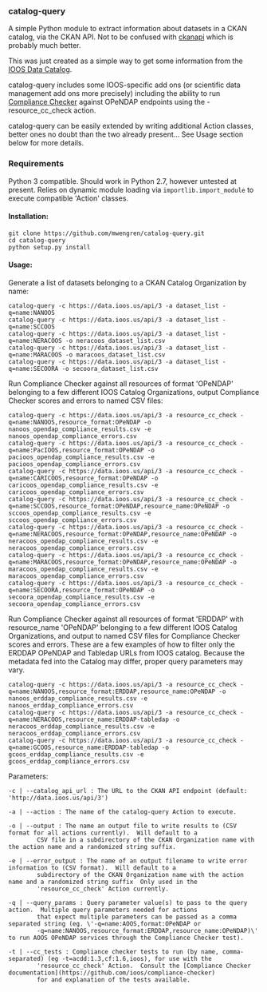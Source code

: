 ### catalog-query ###

A simple Python module to extract information about datasets in a CKAN catalog, via the CKAN API.
Not to be confused with [ckanapi](https://github.com/ckan/ckanapi) which is probably much better.

This was just created as a simple way to get some information from the [IOOS Data Catalog](https://data.ioos.us).

catalog-query includes some IOOS-specific add ons (or scientific data management add ons more precisely) including
the ability to run [Compliance Checker](https://github.com/ioos/compliance-checker) against OPeNDAP endpoints
using the -resource_cc_check action.

catalog-query can be easily extended by writing additional Action classes, better ones no doubt than the two already present...
See Usage section below for more details.

### Requirements ###
Python 3 compatible.  Should work in Python 2.7, however untested at present.  Relies on dynamic module loading
via ```importlib.import_module``` to execute compatible 'Action' classes.

#### Installation: ####
```
git clone https://github.com/mwengren/catalog-query.git
cd catalog-query
python setup.py install
```

#### Usage: ####
Generate a list of datasets belonging to a CKAN Catalog Organization by name:
```
catalog-query -c https://data.ioos.us/api/3 -a dataset_list -q=name:NANOOS
catalog-query -c https://data.ioos.us/api/3 -a dataset_list -q=name:SCCOOS
catalog-query -c https://data.ioos.us/api/3 -a dataset_list -q=name:NERACOOS -o neracoos_dataset_list.csv
catalog-query -c https://data.ioos.us/api/3 -a dataset_list -q=name:MARACOOS -o maracoos_dataset_list.csv
catalog-query -c https://data.ioos.us/api/3 -a dataset_list -q=name:SECOORA -o secoora_dataset_list.csv
```

Run Compliance Checker against all resources of format 'OPeNDAP' belonging to a few different IOOS Catalog Organizations, output Compliance Checker
scores and errors to named CSV files:
```
catalog-query -c https://data.ioos.us/api/3 -a resource_cc_check -q=name:NANOOS,resource_format:OPeNDAP -o nanoos_opendap_compliance_results.csv -e nanoos_opendap_compliance_errors.csv
catalog-query -c https://data.ioos.us/api/3 -a resource_cc_check -q=name:PacIOOS,resource_format:OPeNDAP -o pacioos_opendap_compliance_results.csv -e pacioos_opendap_compliance_errors.csv
catalog-query -c https://data.ioos.us/api/3 -a resource_cc_check -q=name:CARICOOS,resource_format:OPeNDAP -o caricoos_opendap_compliance_results.csv -e caricoos_opendap_compliance_errors.csv
catalog-query -c https://data.ioos.us/api/3 -a resource_cc_check -q=name:SCCOOS,resource_format:OPeNDAP,resource_name:OPeNDAP -o sccoos_opendap_compliance_results.csv -e sccoos_opendap_compliance_errors.csv
catalog-query -c https://data.ioos.us/api/3 -a resource_cc_check -q=name:NERACOOS,resource_format:OPeNDAP,resource_name:OPeNDAP -o neracoos_opendap_compliance_results.csv -e neracoos_opendap_compliance_errors.csv
catalog-query -c https://data.ioos.us/api/3 -a resource_cc_check -q=name:MARACOOS,resource_format:OPeNDAP,resource_name:OPeNDAP -o maracoos_opendap_compliance_results.csv -e maracoos_opendap_compliance_errors.csv
catalog-query -c https://data.ioos.us/api/3 -a resource_cc_check -q=name:SECOORA,resource_format:OPeNDAP -o secoora_opendap_compliance_results.csv -e secoora_opendap_compliance_errors.csv
```

Run Compliance Checker against all resources of format 'ERDDAP' with resource_name 'OPeNDAP' belonging to a few different IOOS Catalog Organizations, and output to named CSV files for Compliance Checker scores and errors.  These are a few examples of how to filter only the ERDDAP OPeNDAP and Tabledap URLs from IOOS catalog.  Because the metadata fed into the Catalog may differ, proper query parameters may vary.
```
catalog-query -c https://data.ioos.us/api/3 -a resource_cc_check -q=name:NANOOS,resource_format:ERDDAP,resource_name:OPeNDAP -o nanoos_erddap_compliance_results.csv -e nanoos_erddap_compliance_errors.csv
catalog-query -c https://data.ioos.us/api/3 -a resource_cc_check -q=name:NERACOOS,resource_name:ERDDAP-tabledap -o neracoos_erddap_compliance_results.csv -e neracoos_erddap_compliance_errors.csv
catalog-query -c https://data.ioos.us/api/3 -a resource_cc_check -q=name:GCOOS,resource_name:ERDDAP-tabledap -o gcoos_erddap_compliance_results.csv -e gcoos_erddap_compliance_errors.csv
```


Parameters:

```
-c | --catalog_api_url : The URL to the CKAN API endpoint (default: 'http://data.ioos.us/api/3')

-a | --action : The name of the catalog-query Action to execute.  

-o | --output : The name an output file to write results to (CSV format for all actions currently).  Will default to a
        CSV file in a subdirectory of the CKAN Organization name with the action name and a randomized string suffix.

-e | --error_output : The name of an output filename to write error information to (CSV format).  Will default to a
        subdirectory of the CKAN Organization name with the action name and a randomized string suffix  Only used in the
        'resource_cc_check' Action currently.

-q | --query_params : Query parameter value(s) to pass to the query action.  Multiple query parameters needed for actions
        that expect multiple parameters can be passed as a comma separated string (eg. \'-q=name:AOOS,format:OPeNDAP or
        -q=name:NANOOS,resource_format:ERDDAP,resource_name:OPeNDAP)\' to run AOOS OPeNDAP services through the Compliance Checker test).

-t | --cc_tests : Compliance checker tests to run (by name, comma-separated) (eg -t=acdd:1.3,cf:1.6,ioos), for use with the
        'resource_cc_check' Action.  Consult the [Compliance Checker documentation](https://github.com/ioos/compliance-checker)
        for and explanation of the tests available.  
```
